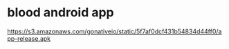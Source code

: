 # blood android app

https://s3.amazonaws.com/gonativeio/static/5f7af0dcf431b54834d44ff0/app-release.apk
